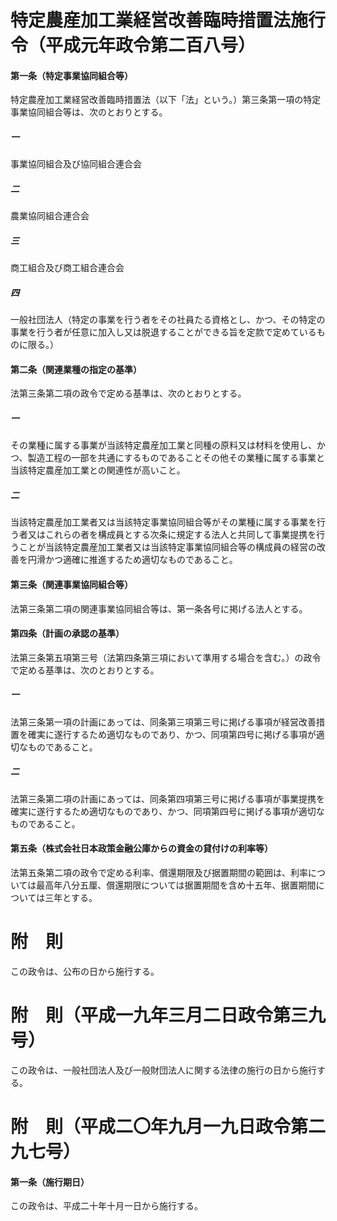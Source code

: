 # 特定農産加工業経営改善臨時措置法施行令（平成元年政令第二百八号）
#### 第一条（特定事業協同組合等）
特定農産加工業経営改善臨時措置法（以下「法」という。）第三条第一項の特定事業協同組合等は、次のとおりとする。
##### 一
事業協同組合及び協同組合連合会
##### 二
農業協同組合連合会
##### 三
商工組合及び商工組合連合会
##### 四
一般社団法人（特定の事業を行う者をその社員たる資格とし、かつ、その特定の事業を行う者が任意に加入し又は脱退することができる旨を定款で定めているものに限る。）
#### 第二条（関連業種の指定の基準）
法第三条第二項の政令で定める基準は、次のとおりとする。
##### 一
その業種に属する事業が当該特定農産加工業と同種の原料又は材料を使用し、かつ、製造工程の一部を共通にするものであることその他その業種に属する事業と当該特定農産加工業との関連性が高いこと。
##### 二
当該特定農産加工業者又は当該特定事業協同組合等がその業種に属する事業を行う者又はこれらの者を構成員とする次条に規定する法人と共同して事業提携を行うことが当該特定農産加工業者又は当該特定事業協同組合等の構成員の経営の改善を円滑かつ適確に推進するため適切なものであること。
#### 第三条（関連事業協同組合等）
法第三条第二項の関連事業協同組合等は、第一条各号に掲げる法人とする。
#### 第四条（計画の承認の基準）
法第三条第五項第三号（法第四条第三項において準用する場合を含む。）の政令で定める基準は、次のとおりとする。
##### 一
法第三条第一項の計画にあっては、同条第三項第三号に掲げる事項が経営改善措置を確実に遂行するため適切なものであり、かつ、同項第四号に掲げる事項が適切なものであること。
##### 二
法第三条第二項の計画にあっては、同条第四項第三号に掲げる事項が事業提携を確実に遂行するため適切なものであり、かつ、同項第四号に掲げる事項が適切なものであること。
#### 第五条（株式会社日本政策金融公庫からの資金の貸付けの利率等）
法第五条第二項の政令で定める利率、償還期限及び据置期間の範囲は、利率については最高年八分五厘、償還期限については据置期間を含め十五年、据置期間については三年とする。
# 附　則
この政令は、公布の日から施行する。
# 附　則（平成一九年三月二日政令第三九号）
この政令は、一般社団法人及び一般財団法人に関する法律の施行の日から施行する。
# 附　則（平成二〇年九月一九日政令第二九七号）
#### 第一条（施行期日）
この政令は、平成二十年十月一日から施行する。
